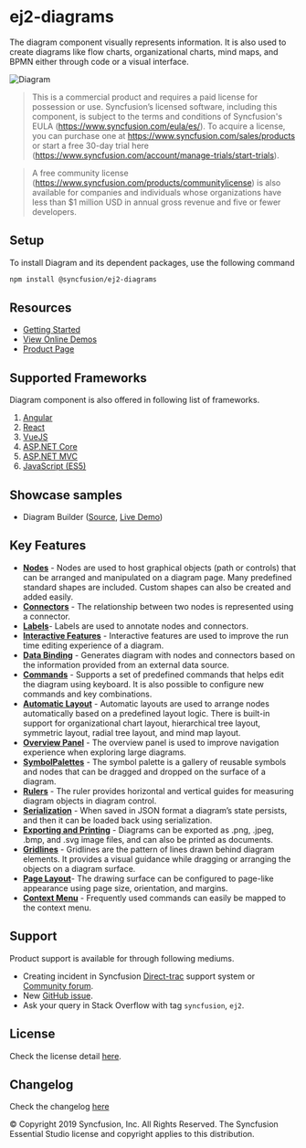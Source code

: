 # ej2-diagrams

The diagram component visually represents information. It is also used to create diagrams like flow charts, organizational charts, mind maps, and BPMN either through code or a visual interface.

![Diagram](https://ej2.syncfusion.com/products/images/diagram/read-me.gif)

> This is a commercial product and requires a paid license for possession or use. Syncfusion’s licensed software, including this component, is subject to the terms and conditions of Syncfusion's EULA (https://www.syncfusion.com/eula/es/). To acquire a license, you can purchase one at https://www.syncfusion.com/sales/products or start a free 30-day trial here (https://www.syncfusion.com/account/manage-trials/start-trials).

> A free community license (https://www.syncfusion.com/products/communitylicense) is also available for companies and individuals whose organizations have less than $1 million USD in annual gross revenue and five or fewer developers.

## Setup

To install Diagram and its dependent packages, use the following command

```sh
npm install @syncfusion/ej2-diagrams
```

## Resources

* [Getting Started](https://ej2.syncfusion.com/documentation/diagram/getting-started.html?lang=typescript&utm_source=npm&utm_campaign=diagram)
* [View Online Demos](https://ej2.syncfusion.com/16.2.41/demos/#/material/diagram/default-functionalities.html)
* [Product Page](https://www.syncfusion.com/javascript-ui-controls/diagram)

## Supported Frameworks

Diagram component is also offered in following list of frameworks.

1. [Angular](https://github.com/syncfusion/ej2-angular-ui-components?utm_source=npm&utm_campaign=diagram)
2. [React](https://github.com/syncfusion/ej2-react-ui-components?utm_source=npm&utm_campaign=diagram)
3. [VueJS](https://github.com/syncfusion/ej2-vue-ui-components?utm_source=npm&utm_campaign=diagram)
4. [ASP.NET Core](https://aspdotnetcore.syncfusion.com/Diagram/FlowChart#/material)
5. [ASP.NET MVC](https://aspnetmvc.syncfusion.com/Diagram/DefaultFunctionalities#/material)
6. [JavaScript (ES5)](https://www.syncfusion.com/javascript-ui-controls/diagram)

## Showcase samples

* Diagram Builder ([Source](https://github.com/syncfusion/ej2-showcase-ng-diagrambuilder), [Live Demo](https://ej2.syncfusion.com/showcase/angular/diagrambuilder/))


## Key Features

- [**Nodes**](https://ej2.syncfusion.com/16.2.41/demos/#/material/diagram/getting-started-node.html)  - Nodes are used to host graphical objects (path or controls) that can be arranged and manipulated on a diagram page. Many predefined standard shapes are included. Custom shapes can also be created and added easily.
- [**Connectors**](https://ej2.syncfusion.com/16.2.41/demos/#/material/diagram/connector.html) - The relationship between two nodes is represented using a connector.
- [**Labels**](https://ej2.syncfusion.com/16.2.41/demos/#/material/diagram/getting-started-annotation.html)- Labels are used to annotate nodes and connectors.
- [**Interactive Features**](https://ej2.syncfusion.com/16.2.41/demos/#/material/diagram/drawing-tool.html) - Interactive features are used to improve the run time editing experience of a diagram.
- [**Data Binding**](https://ej2.syncfusion.com/16.2.41/demos/#/material/diagram/local-data.html) - Generates diagram with nodes and connectors based on the information provided from an external data source.
- [**Commands**](https://ej2.syncfusion.com/16.2.41/demos/#/material/diagram/key-board-functions.html) - Supports a set of predefined commands that helps edit the diagram using keyboard. It is also possible to configure new commands and key combinations.
- [**Automatic Layout**](https://ej2.syncfusion.com/16.2.41/demos/#/material/diagram/hierarchical-model.html) - Automatic layouts are used to arrange nodes automatically based on a predefined layout logic. There is built-in support for organizational chart layout, hierarchical tree layout, symmetric layout, radial tree layout, and mind map layout.
- [**Overview Panel**](https://ej2.syncfusion.com/16.2.41/demos/#/material/diagram/overview.html) -  The overview panel is used to improve navigation experience when exploring large diagrams.
- [**SymbolPalettes**](https://ej2.syncfusion.com/16.2.41/demos/#/material/diagram/symbol-palette.html) - The symbol palette is a gallery of reusable symbols and nodes that can be dragged and dropped on the surface of a diagram.
- [**Rulers**](https://ej2.syncfusion.com/16.2.41/demos/#/material/diagram/drawing-tool.html) - The ruler provides horizontal and vertical guides for measuring diagram objects in diagram control.
- [**Serialization**](https://ej2.syncfusion.com/16.2.41/demos/#/material/diagram/serialization.html) - When saved in JSON format a diagram’s state persists, and then it can be loaded back using serialization.
- [**Exporting and Printing**](https://ej2.syncfusion.com/16.2.41/demos/#/material/diagram/print-export.html) - Diagrams can be exported as .png, .jpeg, .bmp, and .svg image files, and can also be printed as documents.
- [**Gridlines**](https://ej2.syncfusion.com/16.2.41/demos/#/material/diagram/default-functionalities.html) - Gridlines are the pattern of lines drawn behind diagram elements. It provides a visual guidance while dragging or arranging the objects on a diagram surface.
- [**Page Layout**](https://ej2.syncfusion.com/16.2.41/demos/#/material/diagram/print-export.html)- The drawing surface can be configured to page-like appearance using page size, orientation, and margins.
- [**Context Menu**](https://ej2.syncfusion.com/16.2.41/demos/#/material/diagram/key-board-functions.html) - Frequently used commands can easily be mapped to the context menu.

## Support

Product support is available for through following mediums.

* Creating incident in Syncfusion [Direct-trac](https://www.syncfusion.com/support/directtrac/incidents?utm_source=npm&utm_campaign=diagram) support system or [Community forum](https://www.syncfusion.com/forums/essential-js2?utm_source=npm&utm_campaign=diagram).
* New [GitHub issue](https://github.com/syncfusion/ej2-javascript-ui-controls/issues/new).
* Ask your query in Stack Overflow with tag `syncfusion`, `ej2`.

## License

Check the license detail [here](https://github.com/syncfusion/ej2/blob/master/license?utm_source=npm&utm_campaign=diagram).

## Changelog

Check the changelog [here](https://ej2.syncfusion.com/javascript/documentation/release-notes/index)

© Copyright 2019 Syncfusion, Inc. All Rights Reserved. The Syncfusion Essential Studio license and copyright applies to this distribution.
